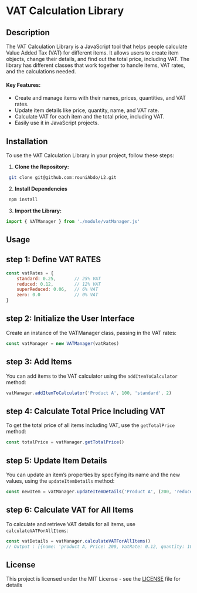 # VAT Calculation Library


## Description
The VAT Calculation Library is a JavaScript tool that helps people calculate Value Added Tax (VAT) for different items. It allows users to create item objects, change their details, and find out the total price, including VAT. The library has different classes that work together to handle items, VAT rates, and the calculations needed.

#### Key Features:

- Create and manage items with their names, prices, quantities, and VAT rates.
- Update item details like price, quantity, name, and VAT rate.
- Calculate VAT for each item and the total price, including VAT.
- Easily use it in JavaScript projects.
## Installation
To use the VAT Calculation Library in your project, follow these steps:
1. **Clone the Repository:**
```bash
 git clone git@github.com:rouniAbdo/L2.git
 ```
2. **Install Dependencies**
```bash
 npm install
 ```
3. **Import the Library:**
```javascript
import { VATManager } from './module/vatManager.js'
```

## Usage

## step 1: **Define VAT RATES**
```javascript
const vatRates = {
    standard: 0.25,       // 25% VAT
    reduced: 0.12,        // 12% VAT
    superReduced: 0.06,   // 6% VAT
    zero: 0.0             // 0% VAT
}
```
## step 2: **Initialize the User Interface**
Create an instance of the VATManager class, passing in the VAT rates:
```javascript
const vatManager = new VATManager(vatRates)
```
## step 3: **Add Items**
You can add items to the VAT calculator using the `addItemToCalculator` method:
```javascript
vatManager.addItemToCalculator('Product A', 100, 'standard', 2)
```
## step 4: **Calculate Total Price Including VAT**
To get the total price of all items including VAT, use the `getTotalPrice` method:
```javascript 
const totalPrice = vatManager.getTotalPrice()
```
## step 5: **Update Item Details**
You can update an item’s properties by specifying its name and the new values, using the `updateItemDetails` method:
```javascript
const newItem = vatManager.updateItemDetails('Product A', (200, 'reduced', 10))
```
## step 6: **Calculate VAT for All Items**
To calculate and retrieve VAT details for all items, use `calculateVATForAllItems`:
```javascript
const vatDetails = vatManager.calculateVATForAllItems()
// Output : [{name: 'product A, Price: 200, VatRate: 0.12, quantity: 10, VAT: 240, total: 2 240 }]
```

## License
This project is licensed under the MIT License - see the [LICENSE](./docs/LICENSE) file for details